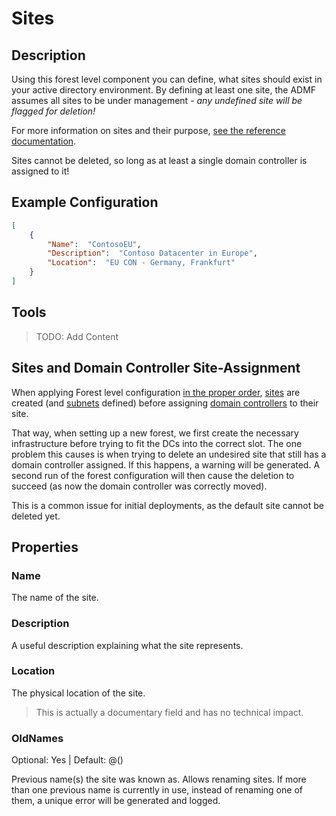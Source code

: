 ﻿# Sites

## Description

Using this forest level component you can define, what sites should exist in your active directory environment.
By defining at least one site, the ADMF assumes all sites to be under management - *any undefined site will be flagged for deletion!*

For more information on sites and their purpose, [see the reference documentation](https://docs.microsoft.com/en-us/windows-server/identity/ad-ds/plan/designing-the-site-topology).

Sites cannot be deleted, so long as at least a single domain controller is assigned to it!

## Example Configuration

```json
[
    {
        "Name":  "ContosoEU",
        "Description":  "Contoso Datacenter in Europe",
        "Location":  "EU CON - Germany, Frankfurt"
    }
]
```

## Tools

> TODO: Add Content

## Sites and Domain Controller Site-Assignment

When applying Forest level configuration [in the proper order](../../advanced/processing-order.html), [sites](sites.html) are created (and [subnets](subnets.html) defined) before assigning [domain controllers](servers.html) to their site.

That way, when setting up a new forest, we first create the necessary infrastructure before trying to fit the DCs into the correct slot.
The one problem this causes is when trying to delete an undesired site that still has a domain controller assigned.
If this happens, a warning will be generated.
A second run of the forest configuration will then cause the deletion to succeed (as now the domain controller was correctly moved).

This is a common issue for initial deployments, as the default site cannot be deleted yet.

## Properties

### Name

The name of the site.

### Description

A useful description explaining what the site represents.

### Location

The physical location of the site.

> This is actually a documentary field and has no technical impact.

### OldNames

Optional: Yes | Default: @()

Previous name(s) the site was known as.
Allows renaming sites.
If more than one previous name is currently in use, instead of renaming one of them, a unique error will be generated and logged.

